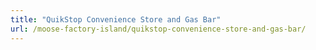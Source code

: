 ```yaml
---
title: "QuikStop Convenience Store and Gas Bar"
url: /moose-factory-island/quikstop-convenience-store-and-gas-bar/
---
```

